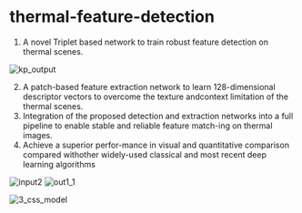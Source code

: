 # thermal-feature-detection

 1.  A  novel  Triplet  based  network  to train robust feature detection on thermal scenes.  
 
 ![kp_output](https://user-images.githubusercontent.com/50055930/97832153-18b82b00-1ca0-11eb-9421-305ed794cc0d.png)
 
 2.  A patch-based feature extraction network to learn 128-dimensional descriptor vectors to overcome the texture andcontext  limitation  of  the  thermal  scenes.   
 3.  Integration of the proposed detection and extraction networks into a  full  pipeline  to  enable  stable  and  reliable  feature  match-ing  on  thermal  images.   
 4.  Achieve  a  superior  perfor-mance in visual and quantitative comparison compared withother widely-used classical and most recent deep learning algorithms

![input2](https://user-images.githubusercontent.com/50055930/97832114-08a04b80-1ca0-11eb-82db-136696c9a58d.png)
![out1_1](https://user-images.githubusercontent.com/50055930/97832135-0fc75980-1ca0-11eb-8e3b-1ef987612981.PNG)

![3_css_model](https://user-images.githubusercontent.com/50055930/97832178-22419300-1ca0-11eb-9233-540165a7887a.png)
